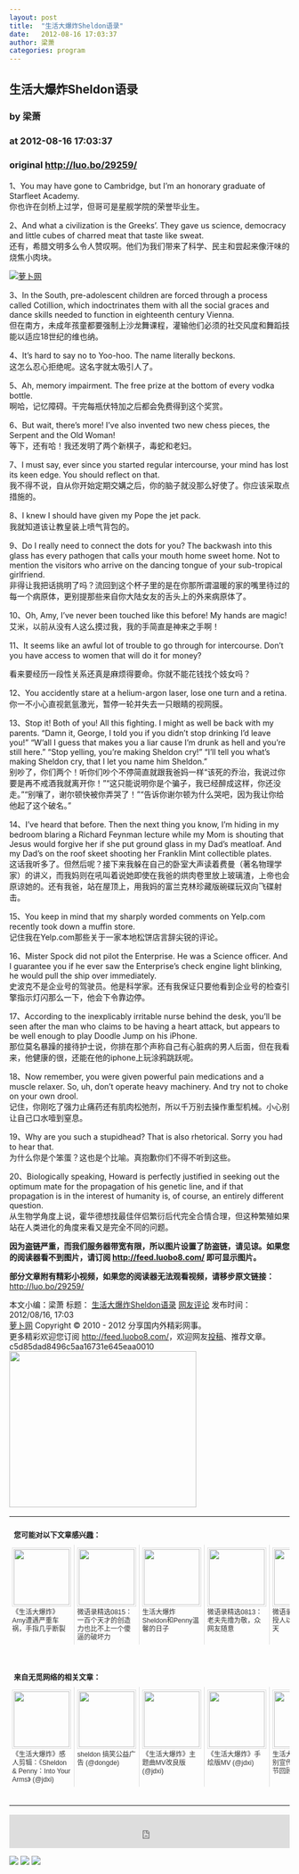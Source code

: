 ```yaml
---
layout: post
title:  "生活大爆炸Sheldon语录"
date:   2012-08-16 17:03:37
author: 梁萧
categories: program
---
```


## 生活大爆炸Sheldon语录
### by 梁萧
### at 2012-08-16 17:03:37
### original <http://luo.bo/29259/>

<p>1、You may have gone to Cambridge, but I’m an honorary graduate of Starfleet Academy.<br> 你也许在剑桥上过学，但哥可是星舰学院的荣誉毕业生。</p><p>2、And what a civilization is the Greeks’. They gave us science, democracy and little cubes of charred meat that taste like sweat.<br> 还有，希腊文明多么令人赞叹啊。他们为我们带来了科学、民主和尝起来像汗味的烧焦小肉块。</p><p><a title="萝卜网" href="http://dulei.si/files/2012/08/16/1396f2f43ccfcbc36f624cca186bfdba.jpg"><img title="萝卜网" src="http://dulei.si/files/2012/08/16/1396f2f43ccfcbc36f624cca186bfdba.jpg" alt="萝卜网" border="0"></a></p><p>3、In the South, pre-adolescent children are forced through a process called Cotillion, which indoctrinates them with all the social graces and dance skills needed to function in eighteenth century Vienna.<br> 但在南方，未成年孩童都要强制上沙龙舞课程，灌输他们必须的社交风度和舞蹈技能以适应18世纪的维也纳。</p><p>4、It’s hard to say no to Yoo-hoo. The name literally beckons.<br> 这怎么忍心拒绝呢。这名字就太吸引人了。</p><p>5、Ah, memory impairment. The free prize at the bottom of every vodka bottle.<br> 啊哈，记忆障碍。干完每瓶伏特加之后都会免费得到这个奖赏。</p><p>6、But wait, there’s more! I’ve also invented two new chess pieces, the Serpent and the Old Woman!<br> 等下，还有哈！我还发明了两个新棋子，毒蛇和老妇。</p><p>7、I must say, ever since you started regular intercourse, your mind has lost its keen edge. You should reflect on that.<br> 我不得不说，自从你开始定期交媾之后，你的脑子就没那么好使了。你应该采取点措施的。</p><p>8、I knew I should have given my Pope the jet pack.<br> 我就知道该让教皇装上喷气背包的。</p><p>9、Do I really need to connect the dots for you? The backwash into this glass has every pathogen that calls your mouth home sweet home. Not to mention the visitors who arrive on the dancing tongue of your sub-tropical girlfriend.<br> 非得让我把话挑明了吗？流回到这个杯子里的是在你那所谓温暖的家的嘴里待过的每一个病原体，更别提那些来自你大陆女友的舌头上的外来病原体了。</p><p>10、Oh, Amy, I’ve never been touched like this before! My hands are magic!<br> 艾米，以前从没有人这么摸过我，我的手简直是神来之手啊！</p><p>11、It seems like an awful lot of trouble to go through for intercourse. Don’t you have access to women that will do it for money?</p><p>看来要经历一段性关系还真是麻烦得要命。你就不能花钱找个妓女吗？</p><p>12、You accidently stare at a helium-argon laser, lose one turn and a retina.<br> 你一不小心直视氦氩激光，暂停一轮并失去一只眼睛的视网膜。</p><p>13、Stop it! Both of you! All this fighting. I might as well be back with my parents. “Damn it, George, I told you if you didn’t stop drinking I’d leave you!” “W’all I guess that makes you a liar cause I’m drunk as hell and you’re still here.” “Stop yelling, you’re making Sheldon cry!” “I’ll tell you what’s making Sheldon cry, that I let you name him Sheldon.”<br> 别吵了，你们两个！听你们吵个不停简直就跟我爸妈一样“该死的乔治，我说过你要是再不戒酒我就离开你！”“这只能说明你是个骗子，我已经醉成这样，你还没走。”“别嚷了，谢尔顿快被你弄哭了！”“告诉你谢尔顿为什么哭吧，因为我让你给他起了这个破名。”</p><p>14、I’ve heard that before. Then the next thing you know, I’m hiding in my bedroom blaring a Richard Feynman lecture while my Mom is shouting that Jesus would forgive her if she put ground glass in my Dad’s meatloaf. And my Dad’s on the roof skeet shooting her Franklin Mint collectible plates.<br> 这话我听多了。但然后呢？接下来我躲在自己的卧室大声读着费曼（著名物理学家）的讲义，而我妈则在吼叫着说她即使在我爸的烘肉卷里放上玻璃渣，上帝也会原谅她的。还有我爸，站在屋顶上，用我妈的富兰克林珍藏版碗碟玩双向飞碟射击。</p><p>15、You keep in mind that my sharply worded comments on Yelp.com recently took down a muffin store.<br> 记住我在Yelp.com那些关于一家本地松饼店言辞尖锐的评论。</p><p>16、Mister Spock did not pilot the Enterprise. He was a Science officer. And I guarantee you if he ever saw the Enterprise’s check engine light blinking, he would pull the ship over immediately.<br> 史波克不是企业号的驾驶员。他是科学家。还有我保证只要他看到企业号的检查引擎指示灯闪那么一下，他会下令靠边停。</p><p>17、According to the inexplicably irritable nurse behind the desk, you’ll be seen after the man who claims to be having a heart attack, but appears to be well enough to play Doodle Jump on his iPhone.<br> 那位莫名暴躁的接待护士说，你排在那个声称自己有心脏病的男人后面，但在我看来，他健康的很，还能在他的iphone上玩涂鸦跳跃呢。</p><p>18、Now remember, you were given powerful pain medications and a muscle relaxer. So, uh, don’t operate heavy machinery. And try not to choke on your own drool.<br> 记住，你刚吃了强力止痛药还有肌肉松弛剂，所以千万别去操作重型机械。小心别让自己口水噎到窒息。</p><p>19、Why are you such a stupidhead? That is also rhetorical. Sorry you had to hear that.<br> 为什么你是个笨蛋？这也是个比喻。真抱歉你们不得不听到这些。</p><p>20、Biologically speaking, Howard is perfectly justified in seeking out the optimum mate for the propagation of his genetic line, and if that propagation is in the interest of humanity is, of course, an entirely different question.<br> 从生物学角度上说，霍华德想找最佳伴侣繁衍后代完全合情合理，但这种繁殖如果站在人类进化的角度来看又是完全不同的问题。</p><p><strong>因为盗链严重，而我们服务器带宽有限，所以图片设置了防盗链，请见谅。如果您的阅读器看不到图片，请订阅 <a href="http://feed.luobo8.com/">http://feed.luobo8.com/</a> 即可显示图片。</strong></p><p><strong>部分文章附有精彩小视频，如果您的阅读器无法观看视频，请移步原文链接：</strong> <a href="http://luo.bo/29259/" title="生活大爆炸Sheldon语录">http://luo.bo/29259/</a></p> 本文小编：梁萧 标题： <a href="http://luo.bo/29259/" title="生活大爆炸Sheldon语录">生活大爆炸Sheldon语录</a> <a href="http://luo.bo/29259/#comments" title="to the comments">网友评论</a> 发布时间：2012/08/16, 17:03 <br> <a href="http://luo.bo/" title="萝卜网 - 人人都是艺术家">萝卜网</a> Copyright © 2010 - 2012 分享国内外精彩网事。<br> 更多精彩欢迎您订阅 <a href="http://feed.luobo8.com/">http://feed.luobo8.com/</a>，欢迎网友<a href="http://luo.bo/delivery/">投稿</a>、推荐文章。<br> c5d85dad8496c5aa16731e645eaa0010<br><a href="http://s.click.taobao.com/t_9?p=mm_11009023_2276368_9074249&amp;l=http%3A%2F%2Fmall.taobao.com%2F&amp;eventid=101766"><img src="http://a.tbcdn.cn/apps/med/www/images/pub/tmall/336x280.jpg" width="336px" height="280px" border="0"></a><br><table cellspacing="0" cellpadding="3" border="0" style="clear:both"><tr><td colspan="5"><b><font size="-1" style="display:block!important;padding:20px 0 5px!important">您可能对以下文章感兴趣：</font></b></td></tr><tr><td width="106" valign="top" style="padding:5px!important;margin:0!important"> <a title="《生活大爆炸》Amy遭遇严重车祸，手指几乎断裂" style="text-decoration:none!important" href="http://app.wumii.com/ext/redirect?url=http%3A%2F%2Fluo.bo%2F29260%2F&amp;from=http%3A%2F%2Fluo.bo%2F29259%2F"> <img style="margin:0!important;padding:2px!important;border:1px solid #dddddd!important;width:100px!important;height:100px!important" src="http://static.wumii.com/site_images/2012/08/16/42296113.jpg" width="100px" height="100px"><br> <font size="-1" color="#333333" style="display:block!important;line-height:15px!important;width:106px!important;font:12px/15px arial!important;height:60px!important;margin:3px 0 0 0!important;padding:0!important;overflow:hidden!important">《生活大爆炸》Amy遭遇严重车祸，手指几乎断裂</font> </a></td><td width="106" valign="top" style="padding:5px!important;margin:0!important;border-left:1px solid #dddddd!important"> <a title="微语录精选0815：一百个天才的创造力也比不上一个傻逼的破坏力" style="text-decoration:none!important" href="http://app.wumii.com/ext/redirect?url=http%3A%2F%2Fluo.bo%2F29242%2F&amp;from=http%3A%2F%2Fluo.bo%2F29259%2F"> <img style="margin:0!important;padding:2px!important;border:1px solid #dddddd!important;width:100px!important;height:100px!important" src="http://static.wumii.com/site_images/2012/08/16/42215146.jpg" width="100px" height="100px"><br> <font size="-1" color="#333333" style="display:block!important;line-height:15px!important;width:106px!important;font:12px/15px arial!important;height:60px!important;margin:3px 0 0 0!important;padding:0!important;overflow:hidden!important">微语录精选0815：一百个天才的创造力也比不上一个傻逼的破坏力</font> </a></td><td width="106" valign="top" style="padding:5px!important;margin:0!important;border-left:1px solid #dddddd!important"> <a title="生活大爆炸 Sheldon和Penny温馨的日子" style="text-decoration:none!important" href="http://app.wumii.com/ext/redirect?url=http%3A%2F%2Fluo.bo%2F12026%2F&amp;from=http%3A%2F%2Fluo.bo%2F29259%2F"> <img style="margin:0!important;padding:2px!important;border:1px solid #dddddd!important;width:100px!important;height:100px!important" src="http://static.wumii.com/site_images/2012/08/10/40208929.jpg" width="100px" height="100px"><br> <font size="-1" color="#333333" style="display:block!important;line-height:15px!important;width:106px!important;font:12px/15px arial!important;height:60px!important;margin:3px 0 0 0!important;padding:0!important;overflow:hidden!important">生活大爆炸 Sheldon和Penny温馨的日子</font> </a></td><td width="106" valign="top" style="padding:5px!important;margin:0!important;border-left:1px solid #dddddd!important"> <a title="微语录精选0813：老夫先撸为敬，众网友随意" style="text-decoration:none!important" href="http://app.wumii.com/ext/redirect?url=http%3A%2F%2Fluo.bo%2F29124%2F&amp;from=http%3A%2F%2Fluo.bo%2F29259%2F"> <img style="margin:0!important;padding:2px!important;border:1px solid #dddddd!important;width:100px!important;height:100px!important" src="http://hu.luo.bo/files/2012/08/14/610123e01f794d6feedca3fcc38e3a7d.png" width="100px" height="100px"><br> <font size="-1" color="#333333" style="display:block!important;line-height:15px!important;width:106px!important;font:12px/15px arial!important;height:60px!important;margin:3px 0 0 0!important;padding:0!important;overflow:hidden!important">微语录精选0813：老夫先撸为敬，众网友随意</font> </a></td><td width="106" valign="top" style="padding:5px!important;margin:0!important;border-left:1px solid #dddddd!important"> <a title="微语录精选0814： 授人以逼，只爽一天" style="text-decoration:none!important" href="http://app.wumii.com/ext/redirect?url=http%3A%2F%2Fluo.bo%2F29187%2F&amp;from=http%3A%2F%2Fluo.bo%2F29259%2F"> <img style="margin:0!important;padding:2px!important;border:1px solid #dddddd!important;width:100px!important;height:100px!important" src="http://static.wumii.com/site_images/2012/08/15/41822458.jpg" width="100px" height="100px"><br> <font size="-1" color="#333333" style="display:block!important;line-height:15px!important;width:106px!important;font:12px/15px arial!important;height:60px!important;margin:3px 0 0 0!important;padding:0!important;overflow:hidden!important">微语录精选0814： 授人以逼，只爽一天</font> </a></td></tr> <td><br><tr><td colspan="5"><b><font size="-1" style="display:block!important;padding:20px 0 5px!important">来自无觅网络的相关文章：</font></b></td></tr><tr><td width="106" valign="top" style="padding:5px!important;margin:0!important"> <a title="《生活大爆炸》感人剪辑：《Sheldon &amp; Penny：Into Your Arms》" style="text-decoration:none!important" href="http://app.wumii.com/ext/redirect?url=http%3A%2F%2Fjdxi.net%2Fpost%2Finto-your-arms%2F&amp;from=http%3A%2F%2Fluo.bo%2F29259%2F"> <img style="margin:0!important;padding:2px!important;border:1px solid #dddddd!important;width:100px!important;height:100px!important" src="http://static.wumii.com/site_images/2011/12/25/13023489.jpg" width="100px" height="100px"><br> <font size="-1" color="#333333" style="display:block!important;line-height:15px!important;width:106px!important;font:12px/15px arial!important;height:60px!important;margin:3px 0 0 0!important;padding:0!important;overflow:hidden!important">《生活大爆炸》感人剪辑：《Sheldon &amp; Penny：Into Your Arms》 (@jdxi)</font> </a></td><td width="106" valign="top" style="padding:5px!important;margin:0!important;border-left:1px solid #dddddd!important"> <a title="sheldon 搞笑公益广告" style="text-decoration:none!important" href="http://app.wumii.com/ext/redirect?url=http%3A%2F%2Fdongde.in%2F2010%2F11%2Fsheldon-ad%2F&amp;from=http%3A%2F%2Fluo.bo%2F29259%2F"> <img style="margin:0!important;padding:2px!important;border:1px solid #dddddd!important;width:100px!important;height:100px!important" src="http://static.wumii.com/site_images/2011/02/26/2954509.gif" width="100px" height="100px"><br> <font size="-1" color="#333333" style="display:block!important;line-height:15px!important;width:106px!important;font:12px/15px arial!important;height:60px!important;margin:3px 0 0 0!important;padding:0!important;overflow:hidden!important">sheldon 搞笑公益广告 (@dongde)</font> </a></td><td width="106" valign="top" style="padding:5px!important;margin:0!important;border-left:1px solid #dddddd!important"> <a title="《生活大爆炸》主题曲MV改良版" style="text-decoration:none!important" href="http://app.wumii.com/ext/redirect?url=http%3A%2F%2Fjdxi.net%2Fpost%2Fsheng-huo-gai-liang%2F&amp;from=http%3A%2F%2Fluo.bo%2F29259%2F"> <img style="margin:0!important;padding:2px!important;border:1px solid #dddddd!important;width:100px!important;height:100px!important" src="http://static.wumii.com/site_images/2011/12/28/13176999.jpg" width="100px" height="100px"><br> <font size="-1" color="#333333" style="display:block!important;line-height:15px!important;width:106px!important;font:12px/15px arial!important;height:60px!important;margin:3px 0 0 0!important;padding:0!important;overflow:hidden!important">《生活大爆炸》主题曲MV改良版 (@jdxi)</font> </a></td><td width="106" valign="top" style="padding:5px!important;margin:0!important;border-left:1px solid #dddddd!important"> <a title="《生活大爆炸》手绘版MV" style="text-decoration:none!important" href="http://app.wumii.com/ext/redirect?url=http%3A%2F%2Fjdxi.net%2Fpost%2Fshou-hui-mv%2F&amp;from=http%3A%2F%2Fluo.bo%2F29259%2F"> <img style="margin:0!important;padding:2px!important;border:1px solid #dddddd!important;width:100px!important;height:100px!important" src="http://static.wumii.com/site_images/2011/12/01/11765899.jpg" width="100px" height="100px"><br> <font size="-1" color="#333333" style="display:block!important;line-height:15px!important;width:106px!important;font:12px/15px arial!important;height:60px!important;margin:3px 0 0 0!important;padding:0!important;overflow:hidden!important">《生活大爆炸》手绘版MV (@jdxi)</font> </a></td><td width="106" valign="top" style="padding:5px!important;margin:0!important;border-left:1px solid #dddddd!important"> <a title="生活大爆炸100集特别宣传片：10佳情节回顾" style="text-decoration:none!important" href="http://app.wumii.com/ext/redirect?url=http%3A%2F%2Fjdxi.net%2Fpost%2Fbigbang-100.html&amp;from=http%3A%2F%2Fluo.bo%2F29259%2F"> <img style="margin:0!important;padding:2px!important;border:1px solid #dddddd!important;width:100px!important;height:100px!important" src="http://static.wumii.com/site_images/2012/01/19/14167101.jpg" width="100px" height="100px"><br> <font size="-1" color="#333333" style="display:block!important;line-height:15px!important;width:106px!important;font:12px/15px arial!important;height:60px!important;margin:3px 0 0 0!important;padding:0!important;overflow:hidden!important">生活大爆炸100集特别宣传片：10佳情节回顾 (@jdxi)</font> </a></td></tr><tr><td colspan="5" align="right"> <a style="text-decoration:none!important" href="http://www.wumii.com/widget/relatedItems" title="无觅相关文章插件"> <font size="-1" color="#bbbbbb" style="display:block!important;font-family:arial!important;padding:5px 0!important;font-size:12px!important;color:#bbb!important">无觅</font> </a></td></tr></td></table><p><iframe src="http://feedads.g.doubleclick.net/~ah/f/7sv1ooo89v8jfelhdjk8plpa64/468/60#http%3A%2F%2Fluo.bo%2F29259%2F" width="100%" height="60" frameborder="0" scrolling="no" marginwidth="0" marginheight="0"></iframe></p><div>
<a href="http://feeds.feedburner.com/~ff/tamd?a=w_MUjcqXyEQ:_EvrItexSl4:yIl2AUoC8zA"><img src="http://feeds.feedburner.com/~ff/tamd?d=yIl2AUoC8zA" border="0"></a> <a href="http://feeds.feedburner.com/~ff/tamd?a=w_MUjcqXyEQ:_EvrItexSl4:qj6IDK7rITs"><img src="http://feeds.feedburner.com/~ff/tamd?d=qj6IDK7rITs" border="0"></a> <a href="http://feeds.feedburner.com/~ff/tamd?a=w_MUjcqXyEQ:_EvrItexSl4:-BTjWOF_DHI"><img src="http://feeds.feedburner.com/~ff/tamd?i=w_MUjcqXyEQ:_EvrItexSl4:-BTjWOF_DHI" border="0"></a>
</div>